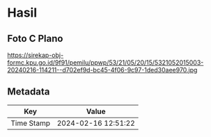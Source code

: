 # Hasil

## Foto C Plano

https://sirekap-obj-formc.kpu.go.id/9f91/pemilu/ppwp/53/21/05/20/15/5321052015003-20240216-114211--d702ef9d-bc45-4f06-9c97-1ded30aee970.jpg


## Metadata

| Key        | Value               |
| ---------- | ------------------- |
| Time Stamp | 2024-02-16 12:51:22 |



